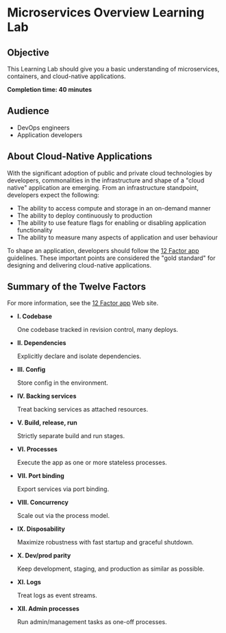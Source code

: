# Microservices Overview Learning Lab

## Objective

This Learning Lab should give you a basic understanding of microservices, containers, and cloud-native applications.

**Completion time: 40 minutes**

## Audience

* DevOps engineers
* Application developers

## About Cloud-Native Applications

With the significant adoption of public and private cloud technologies by developers, commonalities in the infrastructure and shape of a "cloud native" application are emerging.  From an infrastructure standpoint, developers expect the following:

* The ability to access compute and storage in an on-demand manner
* The ability to deploy continuously to production
* The ability to use feature flags for enabling or disabling application functionality
* The ability to measure many aspects of application and user behaviour

To shape an application, developers should follow the [12 Factor app](http://12factor.net) guidelines. These important points are considered the "gold standard" for designing and delivering cloud-native applications.

## Summary of the Twelve Factors

For more information, see the [12 Factor app](http://12factor.net) Web site. 

* **I. Codebase** 
  
  One codebase tracked in revision control, many deploys.
* **II. Dependencies** 
  
  Explicitly declare and isolate dependencies.
* **III. Config** 
  
  Store config in the environment.
* **IV. Backing services** 
  
  Treat backing services as attached resources.
* **V. Build, release, run** 
  
  Strictly separate build and run stages.
* **VI. Processes** 
  
  Execute the app as one or more stateless processes.
* **VII. Port binding** 
  
  Export services via port binding.
* **VIII. Concurrency** 
  
  Scale out via the process model.
* **IX. Disposability** 
  
  Maximize robustness with fast startup and graceful shutdown.
* **X. Dev/prod parity** 
  
  Keep development, staging, and production as similar as possible.
* **XI. Logs** 
  
  Treat logs as event streams.
* **XII. Admin processes** 
  
  Run admin/management tasks as one-off processes.
